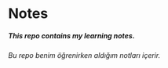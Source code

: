 # Notes

##### This repo contains my learning notes.

###### Bu repo benim öğrenirken aldığım notları içerir.

